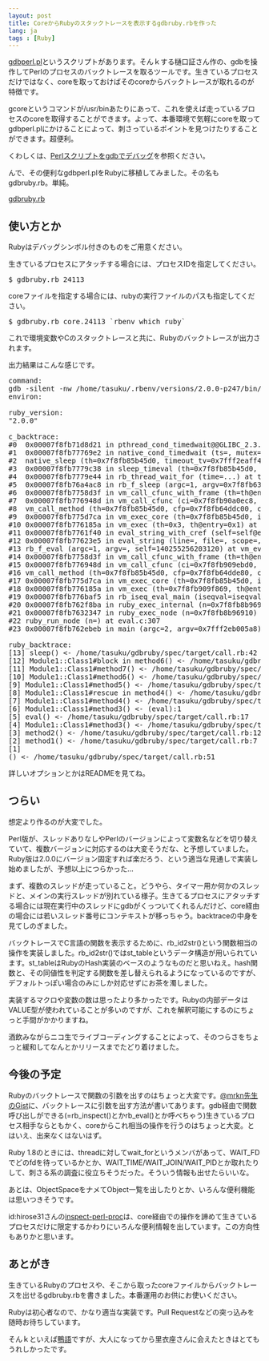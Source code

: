 ```yaml
---
layout: post
title: CoreからRubyのスタックトレースを表示するgdbruby.rbを作った
lang: ja
tags : [Ruby]
---
```

[gdbperl.pl](https://github.com/ahiguti/gdbperl)というスクリプトがあります。そんｋする樋口証さん作の、gdbを操作してPerlのプロセスのバックトレースを取るツールです。生きているプロセスだけではなく、coreを取っておけばそのcoreからバックトレースが取れるのが特徴です。

gcoreというコマンドが/usr/binあたりにあって、これを使えば走っているプロセスのcoreを取得することができます。よって、本番環境で気軽にcoreを取ってgdbperl.plにかけることによって、刺さっているポイントを見つけたりすることができます。超便利。

くわしくは、[Perlスクリプトをgdbでデバッグ](http://www.slideshare.net/akirahiguchi/gdbperl)を参照ください。

んで、その便利なgdbperl.plをRubyに移植してみました。その名もgdbruby.rb。単純。

[gdbruby.rb](https://github.com/gunyarakun/gdbruby)

## 使い方とか

Rubyはデバッグシンボル付きのものをご用意ください。

生きているプロセスにアタッチする場合には、プロセスIDを指定してください。

<pre class="prettyprint lang-bash">
$ gdbruby.rb 24113
</pre>

coreファイルを指定する場合には、rubyの実行ファイルのパスも指定してください。

<pre class="prettyprint lang-bash">
$ gdbruby.rb core.24113 `rbenv which ruby`
</pre>

これで環境変数やCのスタックトレースと共に、Rubyのバックトレースが出力されます。

出力結果はこんな感じです。

<pre class="prettyprint linenums">
command:
gdb -silent -nw /home/tasuku/.rbenv/versions/2.0.0-p247/bin/ruby 19008
environ:

ruby_version:
"2.0.0"

c_backtrace:
#0  0x00007f8fb71d8d21 in pthread_cond_timedwait@@GLIBC_2.3.2 () from /lib/x86_64-linux-gnu/libpthread.so.0
#1  0x00007f8fb77769e2 in native_cond_timedwait (ts=<optimized out>, mutex=<optimized out>, cond=<optimized out>) at thread_pthread.c:359
#2  native_sleep (th=0x7f8fb85b45d0, timeout_tv=0x7fff2eaff4f0) at thread_pthread.c:1017
#3  0x00007f8fb7779c38 in sleep_timeval (th=0x7f8fb85b45d0, tv=..., spurious_check=spurious_check@entry=1) at thread.c:1000
#4  0x00007f8fb7779e44 in rb_thread_wait_for (time=...) at thread.c:1069
#5  0x00007f8fb76a4ac8 in rb_f_sleep (argc=1, argv=0x7f8fb63de188) at process.c:4105
#6  0x00007f8fb7758d3f in vm_call_cfunc_with_frame (th=th@entry=0x7f8fb85b45d0, reg_cfp=reg_cfp@entry=0x7f8fb64ddc00, ci=ci@entry=0x7f8fb90a0ec8) at vm_insnhelper.c:1469
#7  0x00007f8fb776948d in vm_call_cfunc (ci=0x7f8fb90a0ec8, reg_cfp=0x7f8fb64ddc00, th=0x7f8fb85b45d0) at vm_insnhelper.c:1559
#8  vm_call_method (th=0x7f8fb85b45d0, cfp=0x7f8fb64ddc00, ci=0x7f8fb90a0ec8) at vm_insnhelper.c:1751
#9  0x00007f8fb775d7ca in vm_exec_core (th=0x7f8fb85b45d0, initial=initial@entry=0) at insns.def:1017
#10 0x00007f8fb776185a in vm_exec (th=0x3, th@entry=0x1) at vm.c:1201
#11 0x00007f8fb7761f40 in eval_string_with_cref (self=self@entry=140255256203120, src=140255256202000, scope=8, cref=cref@entry=0x0, file=0x7f8fb780182a "(eval)", line=1) at vm_eval.c:1251
#12 0x00007f8fb77623e5 in eval_string (line=<optimized out>, file=<optimized out>, scope=<optimized out>, src=<optimized out>, self=140255256203120) at vm_eval.c:1292
#13 rb_f_eval (argc=1, argv=<optimized out>, self=140255256203120) at vm_eval.c:1340
#14 0x00007f8fb7758d3f in vm_call_cfunc_with_frame (th=th@entry=0x7f8fb85b45d0, reg_cfp=reg_cfp@entry=0x7f8fb64dde80, ci=ci@entry=0x7f8fb909ebd0) at vm_insnhelper.c:1469
#15 0x00007f8fb776948d in vm_call_cfunc (ci=0x7f8fb909ebd0, reg_cfp=0x7f8fb64dde80, th=0x7f8fb85b45d0) at vm_insnhelper.c:1559
#16 vm_call_method (th=0x7f8fb85b45d0, cfp=0x7f8fb64dde80, ci=0x7f8fb909ebd0) at vm_insnhelper.c:1751
#17 0x00007f8fb775d7ca in vm_exec_core (th=0x7f8fb85b45d0, initial=initial@entry=0) at insns.def:1017
#18 0x00007f8fb776185a in vm_exec (th=0x7f8fb909f869, th@entry=0x7f8fb85b45d0) at vm.c:1201
#19 0x00007f8fb776baf5 in rb_iseq_eval_main (iseqval=iseqval@entry=140255256209680) at vm.c:1449
#20 0x00007f8fb762f8ba in ruby_exec_internal (n=0x7f8fb8b96910) at eval.c:250
#21 0x00007f8fb7632347 in ruby_exec_node (n=0x7f8fb8b96910) at eval.c:315
#22 ruby_run_node (n=<optimized out>) at eval.c:307
#23 0x00007f8fb762ebeb in main (argc=2, argv=0x7fff2eb005a8) at main.c:36

ruby_backtrace:
[13] sleep() <- /home/tasuku/gdbruby/spec/target/call.rb:42
[12] Module1::Class1#block in method6() <- /home/tasuku/gdbruby/spec/target/call.rb:42
[11] Module1::Class1#method7() <- /home/tasuku/gdbruby/spec/target/call.rb:47
[10] Module1::Class1#method6() <- /home/tasuku/gdbruby/spec/target/call.rb:40
[9] Module1::Class1#method5() <- /home/tasuku/gdbruby/spec/target/call.rb:35
[8] Module1::Class1#rescue in method4() <- /home/tasuku/gdbruby/spec/target/call.rb:26
[7] Module1::Class1#method4() <- /home/tasuku/gdbruby/spec/target/call.rb:23
[6] Module1::Class1#method3() <- (eval):1
[5] eval() <- /home/tasuku/gdbruby/spec/target/call.rb:17
[4] Module1::Class1#method3() <- /home/tasuku/gdbruby/spec/target/call.rb:17
[3] method2() <- /home/tasuku/gdbruby/spec/target/call.rb:12
[2] method1() <- /home/tasuku/gdbruby/spec/target/call.rb:7
[1] <main>() <- /home/tasuku/gdbruby/spec/target/call.rb:51
</pre>

詳しいオプションとかはREADMEを見てね。

## つらい

想定より作るのが大変でした。

Perl版が、スレッドありなしやPerlのバージョンによって変数名などを切り替えていて、複数バージョンに対応するのは大変そうだな、と予想していました。Ruby版は2.0.0にバージョン固定すれば楽だろう、という適当な見通しで実装し始めましたが、予想以上につらかった…

まず、複数のスレッドが走っていること。どうやら、タイマー用か何かのスレッドと、メインの実行スレッドが別れている様子。生きてるプロセスにアタッチする場合には現在実行中のスレッドにgdbがくっついてくれるんだけど、core経由の場合には若いスレッド番号にコンテキストが移っちゃう。backtraceの中身を見てしのぎました。

バックトレースでC言語の関数を表示するために、rb\_id2str()という関数相当の操作を実装しました。rb\_id2str()ではst\_tableというデータ構造が用いられています。st\_tableはRubyのHash実装のベースのようなものだと思いねえ。hash関数と、その同値性を判定する関数を差し替えられるようになっているのですが、デフォルトっぽい場合のみにしか対応せずにお茶を濁しました。

実装するマクロや変数の数は思ったより多かったです。Rubyの内部データはVALUE型が使われていることが多いのですが、これを解釈可能にするのにちょっと手間がかかりますね。

酒飲みながらニコ生でライブコーディングすることによって、そのつらさをちょっと緩和してなんとかリリースまでたどり着けました。

## 今後の予定

Rubyのバックトレースで関数の引数を出すのはちょっと大変です。[@mrkn先生のGist](https://gist.github.com/mrkn/6761630)に、バックトレースに引数を出す方法が書いてあります。gdb経由で関数呼び出しができる(=rb\_inspect()とかrb\_eval()とか呼べちゃう)生きているプロセス相手ならともかく、coreからこれ相当の操作を行うのはちょっと大変。とはいえ、出来なくはないはず。

Ruby 1.8のときには、threadに対してwait\_forというメンバがあって、WAIT\_FDでどのfdを待っているかとか、WAIT\_TIME/WAIT\_JOIN/WAIT\_PIDとか取れたりして、刺さる系の調査に役立ちそうだった。そういう情報も出せたらいいな。

あとは、ObjectSpaceをナメてObject一覧を出したりとか、いろんな便利機能は思いつきそうです。

id:hirose31さんの[inspect-perl-proc](http://d.hatena.ne.jp/hirose31/20130924/1380000414)は、core経由での操作を諦めて生きているプロセスだけに限定するかわりにいろんな便利情報を出しています。この方向性もありかと思います。

## あとがき

生きているRubyのプロセスや、そこから取ったcoreファイルからバックトレースを出せるgdbruby.rbを書きました。本番運用のお供にお使いください。

Rubyは初心者なので、かなり適当な実装です。Pull Requestなどの突っ込みを随時お待ちしています。

そんｋといえば[鴨語](http://www.frill.org/mtb/tmp/maria.txt)ですが、大人になってから里衣座さんに会えたときはとてもうれしかったです。
